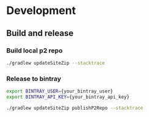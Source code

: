 Development
===

## Build and release

### Build local p2 repo

```bash
./gradlew updateSiteZip --stacktrace
```

### Release to bintray

```bash
export BINTRAY_USER={your_bintray_user}
export BINTRAY_API_KEY={your_bintray_api_key}

./gradlew updateSiteZip publishP2Repo --stacktrace
```
